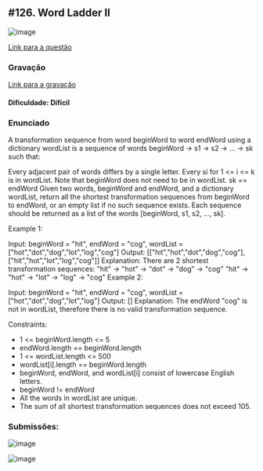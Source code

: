## #126. Word Ladder II

![image](https://github.com/user-attachments/assets/a8775520-4409-4951-84e5-8d2c945d4fc9)

[Link para a questão](https://leetcode.com/problems/word-ladder-ii/description/)

### Gravação

[Link para a gravação](https://www.youtube.com/watch?v=ecQa69POSrg)

#### Dificuldade: Difícil

### Enunciado

A transformation sequence from word beginWord to word endWord using a dictionary wordList is a sequence of words beginWord -> s1 -> s2 -> ... -> sk such that:

Every adjacent pair of words differs by a single letter.
Every si for 1 <= i <= k is in wordList. Note that beginWord does not need to be in wordList.
sk == endWord
Given two words, beginWord and endWord, and a dictionary wordList, return all the shortest transformation sequences from beginWord to endWord, or an empty list if no such sequence exists. Each sequence should be returned as a list of the words [beginWord, s1, s2, ..., sk].

 

Example 1:

Input: beginWord = "hit", endWord = "cog", wordList = ["hot","dot","dog","lot","log","cog"]
Output: [["hit","hot","dot","dog","cog"],["hit","hot","lot","log","cog"]]
Explanation: There are 2 shortest transformation sequences:
"hit" -> "hot" -> "dot" -> "dog" -> "cog"
"hit" -> "hot" -> "lot" -> "log" -> "cog"
Example 2:

Input: beginWord = "hit", endWord = "cog", wordList = ["hot","dot","dog","lot","log"]
Output: []
Explanation: The endWord "cog" is not in wordList, therefore there is no valid transformation sequence.
 

Constraints:

- 1 <= beginWord.length <= 5
- endWord.length == beginWord.length
- 1 <= wordList.length <= 500
- wordList[i].length == beginWord.length
- beginWord, endWord, and wordList[i] consist of lowercase English letters.
- beginWord != endWord
- All the words in wordList are unique.
- The sum of all shortest transformation sequences does not exceed 105.

### Submissões: 

![image](https://github.com/user-attachments/assets/351626d3-95a8-4c59-bf47-e0736f53c67d)

![image](https://github.com/user-attachments/assets/ab1b80a1-11ba-49d0-8d1e-ccd0d9ba809b)

